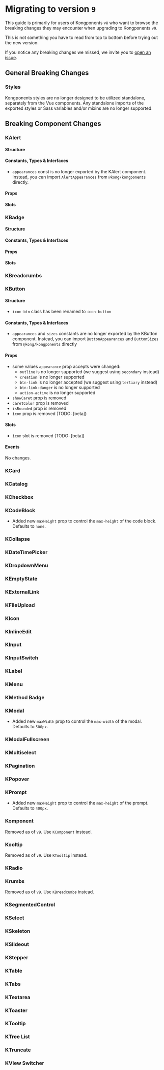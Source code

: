 # Migrating to version `9`

This guide is primarily for users of Kongponents `v8` who want to browse the breaking changes they may encounter when upgrading to Kongponents `v9`.

This is not something you have to read from top to bottom before trying out the new version.

If you notice any breaking changes we missed, we invite you to [open an issue](https://github.com/Kong/kongponents/issues).

## General Breaking Changes

### Styles

Kongponents styles are no longer designed to be utilized standalone, separately from the Vue components. Any standalone imports of the exported styles or Sass variables and/or mixins are no longer supported.

## Breaking Component Changes

### KAlert

#### Structure

#### Constants, Types & Interfaces

* `appearances` const is no longer exported by the KAlert component. Instead, you can import `AlertAppearances` from `@kong/kongponents` directly.

#### Props

#### Slots

### KBadge

#### Structure

#### Constants, Types & Interfaces

#### Props

#### Slots

### KBreadcrumbs


### KButton

#### Structure

* `icon-btn` class has been renamed to `icon-button`

#### Constants, Types & Interfaces

* `appearances` and `sizes` constants are no longer exported by the KButton component. Instead, you can import `ButtonAppearances` and `ButtonSizes` from `@kong/kongponents` directly

#### Props

* some values `appearance` prop accepts were changed:
  * `outline` is no longer supported (we suggest using `secondary` instead)
  * `creation` is no longer supported
  * `btn-link` is no longer accepted (we suggest using `tertiary` instead)
  * `btn-link-danger` is no longer supported
  * `action-active` is no longer supported
* `showCaret` prop is removed
* `caretColor` prop is removed
* `isRounded` prop is removed
* `icon` prop is removed (TODO: [beta])

#### Slots

* `icon` slot is removed (TODO: [beta])

#### Events

No changes.

### KCard


### KCatalog


### KCheckbox


### KCodeBlock

- Added new `maxHeight` prop to control the `max-height` of the code block. Defaults to `none`.


### KCollapse


### KDateTimePicker


### KDropdownMenu


### KEmptyState


### KExternalLink


### KFileUpload


### KIcon


### KInlineEdit


### KInput


### KInputSwitch


### KLabel


### KMenu


### KMethod Badge


### KModal

- Added new `maxWidth` prop to control the `max-width` of the modal. Defaults to `500px`.


### KModalFullscreen


### KMultiselect


### KPagination


### KPopover


### KPrompt

- Added new `maxHeight` prop to control the `max-height` of the prompt. Defaults to `400px`.


### Komponent

Removed as of `v9`. Use `KComponent` instead.

### Kooltip

Removed as of `v9`. Use `KTooltip` instead.

### KRadio

### Krumbs

Removed as of `v9`. Use `KBreadcumbs` instead.


### KSegmentedControl


### KSelect


### KSkeleton


### KSlideout


### KStepper


### KTable


### KTabs


### KTextarea


### KToaster


### KTooltip


### KTree List


### KTruncate


### KView Switcher


